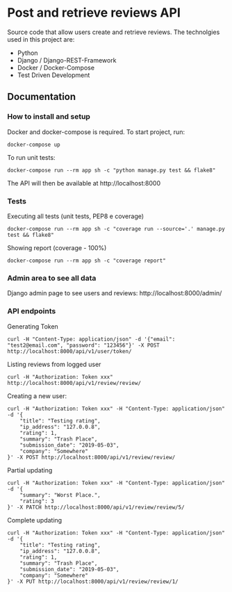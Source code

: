 # Post and retrieve reviews API

Source code that allow users create and retrieve reviews. The technolgies used in this project are:

 - Python
 - Django / Django-REST-Framework
 - Docker / Docker-Compose
 - Test Driven Development

## Documentation

### How to install and setup

Docker and docker-compose is required.
To start project, run:

```
docker-compose up
```
To run unit tests:
```
docker-compose run --rm app sh -c "python manage.py test && flake8"
```

The API will then be available at http://localhost:8000

### Tests

Executing all tests (unit tests, PEP8 e coverage)
```
docker-compose run --rm app sh -c "coverage run --source='.' manage.py test && flake8"
```

Showing report (coverage - 100%)
```
docker-compose run --rm app sh -c "coverage report"
```

### Admin area to see all data

Django admin page to see users and reviews:
http://localhost:8000/admin/

### API endpoints

Generating Token
```
curl -H "Content-Type: application/json" -d '{"email": "test2@email.com", "password": "123456"}' -X POST http://localhost:8000/api/v1/user/token/
```

Listing reviews from logged user
```
curl -H "Authorization: Token xxx" http://localhost:8000/api/v1/review/review/
```

Creating a new user:
```
curl -H "Authorization: Token xxx" -H "Content-Type: application/json" -d '{
    "title": "Testing rating",
    "ip_address": "127.0.0.8",
    "rating": 1,
    "summary": "Trash Place",
    "submission_date": "2019-05-03",
    "company": "Somewhere"
}' -X POST http://localhost:8000/api/v1/review/review/
```

Partial updating 
```
curl -H "Authorization: Token xxx" -H "Content-Type: application/json" -d '{
    "summary": "Worst Place.",
    "rating": 3
}' -X PATCH http://localhost:8000/api/v1/review/review/5/
```

Complete updating
```
curl -H "Authorization: Token xxx" -H "Content-Type: application/json" -d '{
    "title": "Testing rating",
    "ip_address": "127.0.0.8",
    "rating": 1,
    "summary": "Trash Place",
    "submission_date": "2019-05-03",
    "company": "Somewhere"
}' -X PUT http://localhost:8000/api/v1/review/review/1/
```
